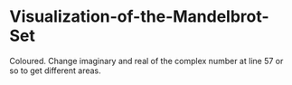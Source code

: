 # Visualization-of-the-Mandelbrot-Set
Coloured. Change imaginary and real of the complex number at line 57 or so to get different areas. 
